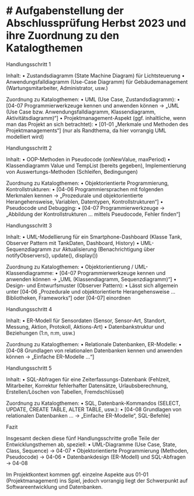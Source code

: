 # # Aufgabenstellung der Abschlussprüfung Herbst 2023 und ihre Zuordnung zu den Katalogthemen

Handlungsschritt 1

Inhalt:
	•	Zustandsdiagramm (State Machine Diagram) für Lichtsteuerung
	•	Anwendungsfalldiagramm (Use-Case Diagramm) für Gebäudemanagement (Wartungsmitarbeiter, Administrator, usw.)

Zuordnung zu Katalogthemen:
	•	UML (Use Case, Zustandsdiagramm):
	•	[04-07 Programmierwerkzeuge kennen und anwenden können → „UML (Use Case bzw. Anwendungsfalldiagramm, Klassendiagramm, Aktivitätsdiagramm)“]
	•	Projektmanagement-Aspekt (ggf. inhaltliche, wenn man das Projekt an sich betrachtet):
	•	[01-01 „Merkmale und Methoden des Projektmanagements“] (nur als Randthema, da hier vorrangig UML modelliert wird)

Handlungsschritt 2

Inhalt:
	•	OOP-Methoden in Pseudocode (onNewValue, maxPeriod)
	•	Klassendiagramm Value und TempList (bereits gegeben), Implementierung von Auswertungs-Methoden (Schleifen, Bedingungen)

Zuordnung zu Katalogthemen:
	•	Objektorientierte Programmierung, Kontrollstrukturen:
	•	[04-06 Programmiersprachen mit folgenden Merkmalen kennen → „Prozedurale und objektorientierte Herangehensweise, Variablen, Datentypen, Kontrollstrukturen“]
	•	Pseudocode und Debugging:
	•	[04-07 Programmierwerkzeuge → „Abbildung der Kontrollstrukturen … mittels Pseudocode, Fehler finden“]

Handlungsschritt 3

Inhalt:
	•	UML-Modellierung für ein Smartphone-Dashboard (Klasse Tank, Observer Pattern mit TankDaten, Dashboard, History)
	•	UML-Sequenzdiagramm zur Aktualisierung (Benachrichtigung über notifyObservers(), update(), display())

Zuordnung zu Katalogthemen:
	•	Objektorientierung / UML-Klassendiagramme:
	•	[04-07 Programmierwerkzeuge kennen und anwenden können → „UML (Klassendiagramm, Sequenzdiagramm)“]
	•	Design- und Entwurfsmuster (Observer Pattern):
	•	Lässt sich allgemein unter [04-06 „Prozedurale und objektorientierte Herangehensweise … Bibliotheken, Frameworks“] oder [04-07] einordnen

Handlungsschritt 4

Inhalt:
	•	ER-Modell für Sensordaten (Sensor, Sensor-Art, Standort, Messung, Aktion, Protokoll, Aktions-Art)
	•	Datenbankstruktur und Beziehungen (1:n, n:m, usw.)

Zuordnung zu Katalogthemen:
	•	Relationale Datenbanken, ER-Modelle:
	•	[04-08 Grundlagen von relationalen Datenbanken kennen und anwenden können → „Einfache ER-Modelle …“]

Handlungsschritt 5

Inhalt:
	•	SQL-Abfragen für eine Zeiterfassungs-Datenbank (Fehlzeit, Mitarbeiter, Korrektur fehlerhafter Datensätze, Urlaubsberechnung, Erstellen/Löschen von Tabellen, Fremdschlüssel)

Zuordnung zu Katalogthemen:
	•	SQL, Datenbank-Kommandos (SELECT, UPDATE, CREATE TABLE, ALTER TABLE, usw.):
	•	[04-08 Grundlagen von relationalen Datenbanken … → „Einfache ER-Modelle“, SQL-Befehle]

Fazit

Insgesamt decken diese fünf Handlungsschritte große Teile der Entwicklungsthemen ab, speziell:
	•	UML-Diagramme (Use Case, State, Class, Sequence) → 04-07
	•	Objektorientierte Programmierung (Methoden, Pseudocode) → 04-06
	•	Datenbankdesign (ER-Modell) und SQL-Abfragen → 04-08

Im Projektkontext kommen ggf. einzelne Aspekte aus 01-01 (Projektmanagement) ins Spiel, jedoch vorrangig liegt der Schwerpunkt auf Softwareentwicklung und Datenbanken.